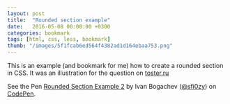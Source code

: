 ```yaml
---
layout: post
title:  "Rounded section example"
date:   2016-05-08 00:00:00 +0300
categories: bookmark
tags: [html, css, less, bookmark]
thumb: "/images/5f1fcab6ed564f4382ad1d164ebaa753.png"
---
```


This is an example (and bookmark for me) how to create a rounded section in CSS. It was an illustration for the question on [toster.ru][question-on-toster]

<p data-height="265" data-theme-id="light" data-slug-hash="WwPEwa" data-default-tab="result" data-user="sfi0zy" data-embed-version="2" class="codepen">See the Pen <a href="http://codepen.io/sfi0zy/pen/WwPEwa/">Rounded Section Example 2</a> by Ivan Bogachev (<a href="http://codepen.io/sfi0zy">@sfi0zy</a>) on <a href="http://codepen.io">CodePen</a>.</p>
<script async src="//assets.codepen.io/assets/embed/ei.js"></script>

[demo-on-codepen]: http://codepen.io/sfi0zy/pen/WwPEwa
[question-on-toster]: https://toster.ru/q/317863
